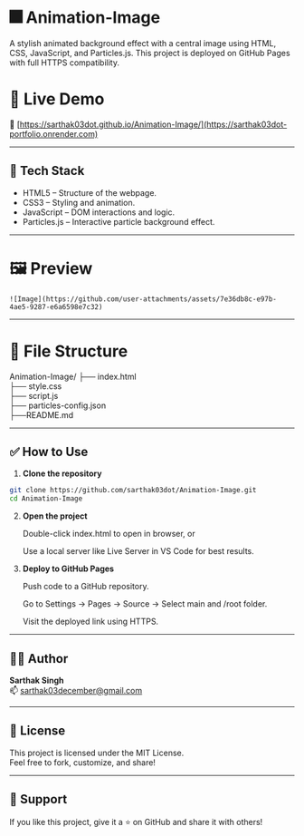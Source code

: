 # 🎆 Animation-Image
A stylish animated background effect with a central image using HTML, CSS, JavaScript, and Particles.js. This project is deployed on GitHub Pages with full HTTPS compatibility.

# 🚀 Live Demo
**🔗** [https://sarthak03dot.github.io/Animation-Image/](https://sarthak03dot-portfolio.onrender.com)

---

## 🧰 Tech Stack

- HTML5 – Structure of the webpage.
- CSS3 – Styling and animation.
- JavaScript – DOM interactions and logic.
- Particles.js – Interactive particle background effect.
 
---
# 🖼 Preview
    ![Image](https://github.com/user-attachments/assets/7e36db8c-e97b-4ae5-9287-e6a6598e7c32)
---

# 📁 File Structure

Animation-Image/
├── index.html              
├── style.css               
├── script.js              
├── particles-config.json  
├──README.md

---
## ✅ How to Use

1. **Clone the repository**
```bash
git clone https://github.com/sarthak03dot/Animation-Image.git
cd Animation-Image
```
2. **Open the project**

    Double-click index.html to open in browser, or

    Use a local server like Live Server in VS Code for best results.

3. **Deploy to GitHub Pages**

    Push code to a GitHub repository.

    Go to Settings → Pages → Source → Select main and /root folder.

    Visit the deployed link using HTTPS.

---
## 🧑‍💻 Author

**Sarthak Singh**  
📫 [sarthak03december@gmail.com](mailto:sarthak03december@gmail.com)

---
## 📄 License

This project is licensed under the MIT License.  
Feel free to fork, customize, and share!

---

## 🤝 Support

If you like this project, give it a ⭐ on GitHub and share it with others!